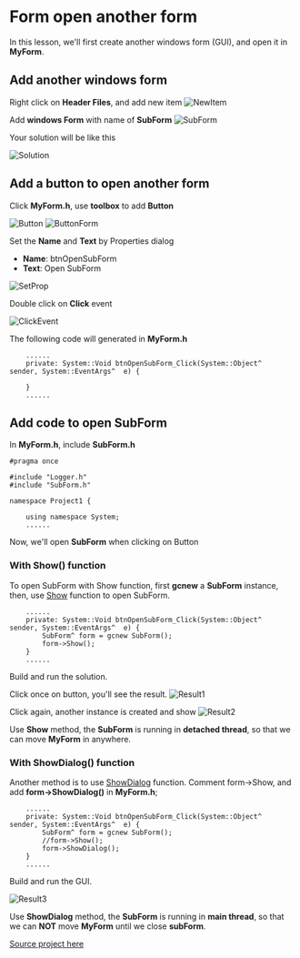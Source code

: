 # Form open another form

In this lesson, we'll first create another windows form (GUI), and open it in **MyForm**.

## Add another windows form

Right click on **Header Files**, and add new item
![NewItem](/doc/Ch6/img/6-1-1.jpg)

Add **windows Form** with name of **SubForm**
![SubForm](/doc/Ch6/img/6-1-2.jpg)

Your solution will be like this

![Solution](/doc/Ch6/img/6-1-3.jpg)

## Add a button to open another form

Click **MyForm.h**, use **toolbox** to add **Button**

![Button](/doc/Ch6/img/6-1-4.jpg)
![ButtonForm](/doc/Ch6/img/6-1-5.jpg)

Set the **Name** and **Text** by Properties dialog

* **Name**: btnOpenSubForm
* **Text**: Open SubForm

![SetProp](/doc/Ch6/img/6-1-6.jpg)

Double click on **Click** event

![ClickEvent](/doc/Ch6/img/6-1-7.jpg)

The following code will generated in **MyForm.h**
````
    ......
    private: System::Void btnOpenSubForm_Click(System::Object^  sender, System::EventArgs^  e) {
        
    }
    ......
````

## Add code to open SubForm

In **MyForm.h**, include **SubForm.h**
````
#pragma once

#include "Logger.h"
#include "SubForm.h"

namespace Project1 {

	using namespace System;
	......
````

Now, we'll open **SubForm** when clicking on Button

### With Show() function

To open SubForm with Show function, first **gcnew** a **SubForm** instance, then, use [Show](https://msdn.microsoft.com/zh-tw/library/system.windows.forms.form.show(v=vs.110).aspx) function to open SubForm.
````
    ......
    private: System::Void btnOpenSubForm_Click(System::Object^  sender, System::EventArgs^  e) {
        SubForm^ form = gcnew SubForm();
        form->Show();
    }
    ......
````

Build and run the solution.

Click once on button, you'll see the result.
![Result1](/doc/Ch6/img/6-1-8.jpg)

Click again, another instance is created and show
![Result2](/doc/Ch6/img/6-1-9.jpg)

Use **Show** method, the **SubForm** is running in **detached thread**, so that we can move **MyForm** in anywhere.

### With ShowDialog() function

Another method is to use [ShowDialog](https://msdn.microsoft.com/zh-tw/library/system.windows.forms.form.showdialog(v=vs.110).aspx) function. Comment form->Show, and add **form->ShowDialog()** in **MyForm.h**;

````
    ......
    private: System::Void btnOpenSubForm_Click(System::Object^  sender, System::EventArgs^  e) {
        SubForm^ form = gcnew SubForm();
        //form->Show();
        form->ShowDialog();
    }
    ......
````

Build and run the GUI.

![Result3](/doc/Ch6/img/6-1-10.jpg)

Use **ShowDialog** method, the **SubForm** is running in **main thread**, so that we can **NOT** move **MyForm** until we close **subForm**.

[Source project here](/doc/Ch6/src/6-1)
